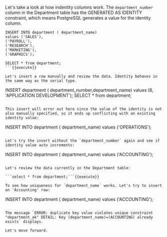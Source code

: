 


Let's take a look at how indentity columns work. The `department_number` column in the Department table has the GENERATED AS IDENTITY constraint, which means PostgreSQL generates a value for the identity column.

```
INSERT INTO department ( department_name)
values ('SALES'),
('PAYROLL'),
('RESEARCH'),
('MARKETING'),
('GRAPHICS');

SELECT * from department;
```{{execute}}

Let's insert a row manually and review the data. Identity behaves in the same way as the serial type.

```
INSERT department ( department_number,department_name)
values (6, 'APPLICATION DEVELOPMENT');
SELECT * from department;
```{{execute}}

This insert will error out here since the value of the identity is not also manually specified, so it ends up conflicting with an existing identity value:

```
INSERT INTO department ( department_name)
values ('OPERATIONS');
```{{execute}}

Let's try the insert without the `department_number` again and see if identity value auto increments:

```
INSERT INTO department ( department_name)
values ('ACCOUNTING');
```{{execute}}

Let's review the data currently in the Department table:

```select * from department;```{{execute}}

To see how uniqueness for `department_name` works. Let's try to insert an 'Accounting' row:

```
INSERT INTO department ( department_name)
values ('ACCOUNTING');
```{{execute}}

The message `ERROR: duplicate key value violates unique constraint "department_ak" DETAIL: Key (department_name)=(ACCOUNTING) already exists` displays.

Let's move forward.
